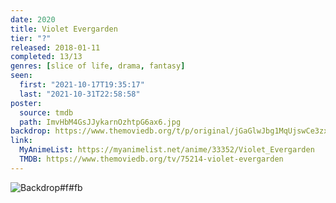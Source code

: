 ```yaml
---
date: 2020
title: Violet Evergarden
tier: "?"
released: 2018-01-11
completed: 13/13
genres: [slice of life, drama, fantasy]
seen:
  first: "2021-10-17T19:35:17"
  last: "2021-10-31T22:58:58"
poster:
  source: tmdb
  path: ImvHbM4GsJJykarnOzhtpG6ax6.jpg
backdrop: https://www.themoviedb.org/t/p/original/jGaGlwJbg1MqUjswCe3zxTHbo8G.jpg
link:
  MyAnimeList: https://myanimelist.net/anime/33352/Violet_Evergarden
  TMDB: https://www.themoviedb.org/tv/75214-violet-evergarden
---
```


![Backdrop#f#fb](https://www.themoviedb.org/t/p/original/u0miEClzWcPhCNiqwHnjPFfgRhy.jpg "Source: TMDB")
